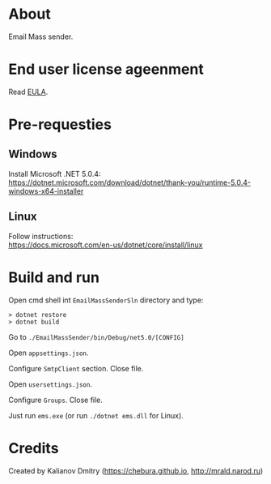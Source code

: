 ﻿# About
Email Mass sender.

# End user license ageenment
Read [EULA](./EULA.txt).

# Pre-requesties
## Windows
Install Microsoft .NET 5.0.4:  
https://dotnet.microsoft.com/download/dotnet/thank-you/runtime-5.0.4-windows-x64-installer

## Linux
Follow instructions:  
https://docs.microsoft.com/en-us/dotnet/core/install/linux

# Build and run
Open cmd shell int `EmailMassSenderSln` directory and type:
```CMD
> dotnet restore
> dotnet build
```

Go to `./EmailMassSender/bin/Debug/net5.0/[CONFIG]`  

Open `appsettings.json`.

Configure `SmtpClient` section. Close file.

Open `usersettings.json`.

Configure `Groups`. Close file.

Just run `ems.exe` (or run `./dotnet ems.dll` for Linux).

# Credits
Created by Kalianov Dmitry (https://chebura.github.io, http://mrald.narod.ru)